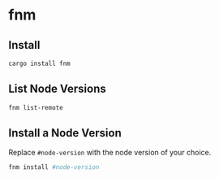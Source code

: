 # fnm

## Install

```bash
cargo install fnm
```

## List Node Versions

```bash
fnm list-remote
```

## Install a Node Version

Replace `#node-version` with the node version of your choice.

```bash
fnm install #node-version
```
